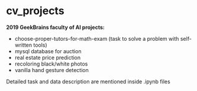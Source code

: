 # cv_projects
__2019 GeekBrains faculty of AI projects:__

- choose-proper-tutors-for-math-exam (task to solve a problem with self-written tools)
- mysql database for auction
- real estate price prediction
- recoloring black/white photos
- vanilla hand gesture detection

 Detailed task and data description are mentioned inside .ipynb files
